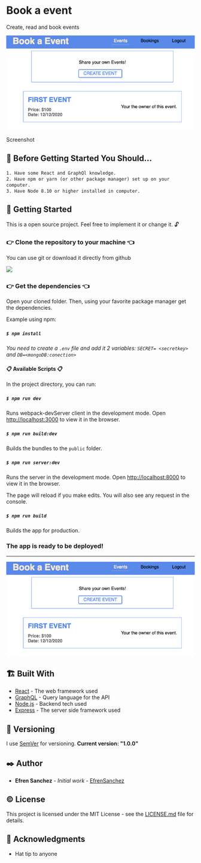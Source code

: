 # Book a event

Create, read and book events

![](./docs/capture.png)

Screenshot


## 🙋 Before Getting Started You Should…

    1. Have some React and GraphQl knowledge.
    2. Have npm or yarn (or other package manager) set up on your computer.
    3. Have Node 8.10 or higher installed in computer.

## 🎯 Getting Started

 This is a open source project. Feel free to implement it or change it. 🔓

### 👉 Clone the repository to your machine 👈

You can use git or download it directly from github

![](https://imgur.com/bpHE9K6.png)

### 👉 Get the dependencies 👈

Open your cloned folder. Then, using your favorite package manager get the dependencies.

Example using npm:

##### `$ npm install`

*You need to create a `.env` file and add it 2 variables: `SECRET= <secretkey>` and `DB=<mongoDB:conection>`*

#### 📋 Available Scripts 📋

In the project directory, you can run:

##### `$ npm run dev`
Runs webpack-devServer client in the development mode. Open [http://localhost:3000](http://localhost:3000/) to view it in the browser.

##### `$ npm run build:dev`
Builds the bundles to the `public` folder.

##### `$ npm run server:dev`
Runs the server in the development mode. Open [http://localhost:8000](http://localhost:8000/) to view it in the browser.

The page will reload if you make edits. You will also see any request in the console.

##### `$ npm run build`
Builds the app for production. 

### The app is ready to be deployed!
---

![](./docs/capture.png)

## 🏗️ Built With

- [React](https://reactjs.org/docs/getting-started.html) - The web framework used
- [GraphQL](https://graphql.org) - Query language for the API
- [Node.js](https://nodejs.org) - Backend tech used
- [Express](https://expressjs.com) - The server side framework used

## 🔢 Versioning

I use [SemVer](http://semver.org/) for versioning.
 **Current version: "1.0.0"**

## ✒️ Author

- **Efren Sanchez** - *Initial work* - [EfrenSanchez](https://github.com/EfrenSanchez)

## ©️ License

This project is licensed under the MIT License - see the [LICENSE.md](LICENSE.md) file for details.

## 🤗 Acknowledgments

- Hat tip to anyone 
